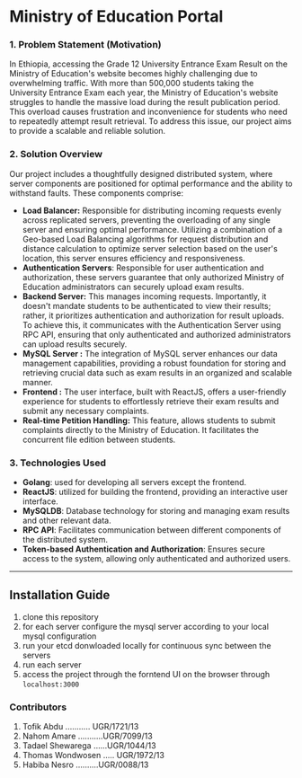 # Ministry of Education Portal

### 1.  Problem Statement (Motivation)
In Ethiopia, accessing the Grade 12 University Entrance Exam Result on the Ministry of Education's website becomes highly challenging due to overwhelming traffic. With more than 500,000 students taking the University Entrance Exam each year, the Ministry of Education's website struggles to handle the massive load during the result publication period. This overload causes frustration and inconvenience for students who need to repeatedly attempt result retrieval. To address this issue, our project aims to provide a scalable and reliable solution.

### 2. Solution Overview
    
Our project includes a thoughtfully designed distributed system, where server components are positioned for optimal performance and the ability to withstand faults. These components comprise:
- **Load Balancer:** Responsible for distributing incoming requests evenly across replicated servers, preventing the overloading of any single server and ensuring optimal performance. Utilizing a combination of a Geo-based Load Balancing algorithms for request distribution and distance calculation to optimize server selection based on the user's location, this server ensures efficiency and responsiveness.
- **Authentication Servers**: Responsible for user authentication and authorization, these servers guarantee that only authorized Ministry of Education administrators can securely upload exam results.
- **Backend Server:** This manages incoming requests. Importantly, it doesn't mandate students to be authenticated to view their results; rather, it prioritizes authentication and authorization for result uploads. To achieve this, it communicates with the Authentication Server using RPC API, ensuring that only authenticated and authorized administrators can upload results securely.
- **MySQL Server :** The integration of MySQL server enhances our data management capabilities, providing a robust foundation for storing and retrieving crucial data such as exam results in an organized and scalable manner.
- **Frontend :** The user interface, built with ReactJS, offers a user-friendly experience for students to effortlessly retrieve their exam results and submit any necessary complaints.
- **Real-time Petition Handling:** This feature, allows students to submit complaints directly to the Ministry of Education. It facilitates the concurrent file edition between students.
### 3. **Technologies Used**
- **Golang**: used for developing all servers except the frontend.
- **ReactJS**: utilized for building the frontend, providing an interactive user interface.
- **MySQLDB**: Database technology for storing and managing exam results and other relevant data.
- **RPC API**: Facilitates communication between different components of the distributed system.
- **Token-based Authentication and Authorization**: Ensures secure access to the system, allowing only authenticated and authorized users.
- --
## Installation Guide
1. clone this repository
2. for each server configure the mysql server according to your local mysql configuration
3. run your etcd donwloaded locally for continuous sync between the servers
4. run each server
5. access the project through the forntend UI on the browser through `localhost:3000`

### Contributors
1. Tofik Abdu ........... UGR/1721/13
2. Nahom Amare ...........UGR/7099/13
3. Tadael Shewarega ......UGR/1044/13
4. Thomas Wondwosen ..... UGR/1972/13
5. Habiba Nesro ..........UGR/0088/13  

